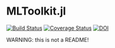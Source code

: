 # MLToolkit.jl

[![Build Status](https://travis-ci.com/xukai92/MLToolkit.jl.svg?branch=master)](https://travis-ci.com/xukai92/MLToolkit.jl) [![Coverage Status](https://coveralls.io/repos/github/xukai92/MLToolkit.jl/badge.svg)](https://coveralls.io/github/xukai92/MLToolkit.jl) [![DOI](https://zenodo.org/badge/163635161.svg)](https://zenodo.org/badge/latestdoi/163635161)

WARNING: this is not a README!
